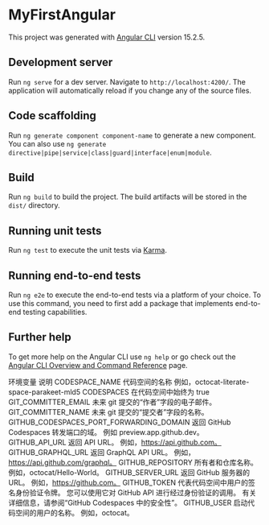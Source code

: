 # MyFirstAngular

This project was generated with [Angular CLI](https://github.com/angular/angular-cli) version 15.2.5.

## Development server

Run `ng serve` for a dev server. Navigate to `http://localhost:4200/`. The application will automatically reload if you change any of the source files.

## Code scaffolding

Run `ng generate component component-name` to generate a new component. You can also use `ng generate directive|pipe|service|class|guard|interface|enum|module`.

## Build

Run `ng build` to build the project. The build artifacts will be stored in the `dist/` directory.

## Running unit tests

Run `ng test` to execute the unit tests via [Karma](https://karma-runner.github.io).

## Running end-to-end tests

Run `ng e2e` to execute the end-to-end tests via a platform of your choice. To use this command, you need to first add a package that implements end-to-end testing capabilities.

## Further help

To get more help on the Angular CLI use `ng help` or go check out the [Angular CLI Overview and Command Reference](https://angular.io/cli) page.




环境变量	说明
CODESPACE_NAME	代码空间的名称 例如，octocat-literate-space-parakeet-mld5
CODESPACES	在代码空间中始终为 true
GIT_COMMITTER_EMAIL	未来 git 提交的“作者”字段的电子邮件。
GIT_COMMITTER_NAME	未来 git 提交的“提交者”字段的名称。
GITHUB_CODESPACES_PORT_FORWARDING_DOMAIN	返回 GitHub Codespaces 转发端口的域。 例如 preview.app.github.dev。
GITHUB_API_URL	返回 API URL。 例如，https://api.github.com。
GITHUB_GRAPHQL_URL	返回 GraphQL API URL。 例如，https://api.github.com/graphql。
GITHUB_REPOSITORY	所有者和仓库名称。 例如，octocat/Hello-World。
GITHUB_SERVER_URL	返回 GitHub 服务器的 URL。 例如，https://github.com。
GITHUB_TOKEN	代表代码空间中用户的签名身份验证令牌。 您可以使用它对 GitHub API 进行经过身份验证的调用。 有关详细信息，请参阅“GitHub Codespaces 中的安全性”。
GITHUB_USER	启动代码空间的用户的名称。 例如，octocat。
